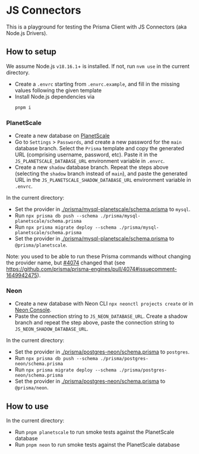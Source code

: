 # JS Connectors

This is a playground for testing the Prisma Client with JS Connectors (aka Node.js Drivers).

## How to setup

We assume Node.js `v18.16.1`+ is installed. If not, run `nvm use` in the current directory.

- Create a `.envrc` starting from `.envrc.example`, and fill in the missing values following the given template
- Install Node.js dependencies via
  ```bash
  pnpm i
  ```

### PlanetScale

- Create a new database on [PlanetScale](https://planetscale.com/)
- Go to `Settings` > `Passwords`, and create a new password for the `main` database branch. Select the `Prisma` template and copy the generated URL (comprising username, password, etc). Paste it in the `JS_PLANETSCALE_DATABASE_URL` environment variable in `.envrc`.
- Create a new `shadow` database branch. Repeat the steps above (selecting the `shadow` branch instead of `main`), and paste the generated URL in the `JS_PLANETSCALE_SHADOW_DATABASE_URL` environment variable in `.envrc`.

In the current directory:

- Set the provider in [./prisma/mysql-planetscale/schema.prisma](./prisma/mysql-planetscale/schema.prisma) to `mysql`.
- Run `npx prisma db push --schema ./prisma/mysql-planetscale/schema.prisma`
- Run `npx prisma migrate deploy --schema ./prisma/mysql-planetscale/schema.prisma`
- Set the provider in [./prisma/mysql-planetscale/schema.prisma](./prisma/mysql-planetscale/schema.prisma) to `@prisma/planetscale`.

Note: you used to be able to run these Prisma commands without changing the provider name, but [#4074](https://github.com/prisma/prisma-engines/pull/4074) changed that (see https://github.com/prisma/prisma-engines/pull/4074#issuecomment-1649942475).

### Neon

- Create a new database with Neon CLI `npx neonctl projects create` or in [Neon Console](https://neon.tech).
- Paste the connection string to `JS_NEON_DATABASE_URL`. Create a shadow branch and repeat the step above, paste the connection string to `JS_NEON_SHADOW_DATABASE_URL`.

In the current directory:

- Set the provider in [./prisma/postgres-neon/schema.prisma](./prisma/postgres-neon/schema.prisma) to `postgres`.
- Run `npx prisma db push --schema ./prisma/postgres-neon/schema.prisma`
- Run `npx prisma migrate deploy --schema ./prisma/postgres-neon/schema.prisma`
- Set the provider in [./prisma/postgres-neon/schema.prisma](./prisma/postgres-neon/schema.prisma) to `@prisma/neon`.

## How to use

In the current directory:

- Run `pnpm planetscale` to run smoke tests against the PlanetScale database
- Run `pnpm neon` to run smoke tests against the PlanetScale database
